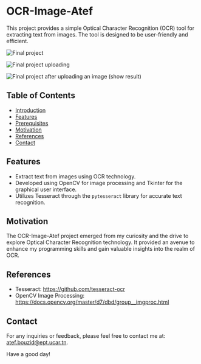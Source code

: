 # OCR-Image-Atef

This project provides a simple Optical Character Recognition (OCR) tool for extracting text from images. The tool is designed to be user-friendly and efficient.

![Final project](https://github.com/atefbouzid/OCR-Image-Project/assets/122903316/0457f25f-f6bc-4529-a70d-7f1f47bf224c)

![Final project uploading](https://github.com/atefbouzid/OCR-Image-Project/assets/122903316/8154e572-0851-4c65-be82-1519c43fa09c)

![Final project after uploading an image (show result)](https://github.com/atefbouzid/OCR-Image-Project/assets/122903316/8ae9bfe4-b32e-45e1-8263-b38790c14d31)

## Table of Contents

- [Introduction](#introduction)
- [Features](#features)
- [Prerequisites](#prerequisites)
- [Motivation](#motivation)
- [References](#references)
- [Contact](#contact)



## Features

- Extract text from images using OCR technology.
- Developed using OpenCV for image processing and Tkinter for the graphical user interface.
- Utilizes Tesseract through the `pytesseract` library for accurate text recognition.

##  Motivation

The OCR-Image-Atef project emerged from my curiosity and the drive to explore Optical Character Recognition technology. It provided an avenue to enhance my programming skills and gain valuable insights into the realm of OCR.

## References

- Tesseract: https://github.com/tesseract-ocr
- OpenCV Image Processing: https://docs.opencv.org/master/d7/dbd/group__imgproc.html


## Contact

For any inquiries or feedback, please feel free to contact me at: 
atef.bouzid@ept.ucar.tn.

Have a good day!

